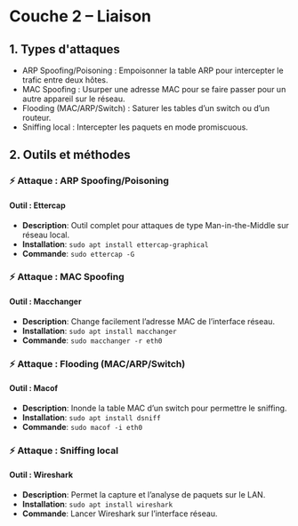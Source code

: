 # Couche 2 – Liaison

## 1. Types d'attaques

- ARP Spoofing/Poisoning  : Empoisonner la table ARP pour intercepter le trafic entre deux hôtes.
- MAC Spoofing  : Usurper une adresse MAC pour se faire passer pour un autre appareil sur le réseau.
- Flooding (MAC/ARP/Switch)  : Saturer les tables d’un switch ou d’un routeur.
- Sniffing local  : Intercepter les paquets en mode promiscuous.

## 2. Outils et méthodes

### ⚡ Attaque : ARP Spoofing/Poisoning

#### Outil : Ettercap
- **Description**: Outil complet pour attaques de type Man-in-the-Middle sur réseau local.
- **Installation**: `sudo apt install ettercap-graphical`
- **Commande**: `sudo ettercap -G`

### ⚡ Attaque : MAC Spoofing

#### Outil : Macchanger
- **Description**: Change facilement l’adresse MAC de l’interface réseau.
- **Installation**: `sudo apt install macchanger`
- **Commande**: `sudo macchanger -r eth0`

### ⚡ Attaque : Flooding (MAC/ARP/Switch)

#### Outil : Macof
- **Description**: Inonde la table MAC d’un switch pour permettre le sniffing.
- **Installation**: `sudo apt install dsniff`
- **Commande**: `sudo macof -i eth0`

### ⚡ Attaque : Sniffing local

#### Outil : Wireshark
- **Description**: Permet la capture et l’analyse de paquets sur le LAN.
- **Installation**: `sudo apt install wireshark`
- **Commande**: Lancer Wireshark sur l’interface réseau.
